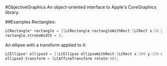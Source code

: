 #ObjectiveGraphics
An object-oriented interface to Apple's CoreGraphics library.

##Examples
Rectangles:
``` objective-c
LCRectangle* rectangle = [[LCRectangle rectangleWithRect:[LCRect x:20 y:20 width:240 height:200]] setDrawModeStroke];
rectangle.strokeWidth = 3;
```

An ellipse with a transform applied to it:
``` objective-c
LCEllipse* ellipse3 = [[LCEllipse ellipseWithRect:[LCRect x:300 y:150 width:100 height:50]] setDrawModeStroke];
ellipse3.transform = [LCAffineTransform rotate:90];
```


